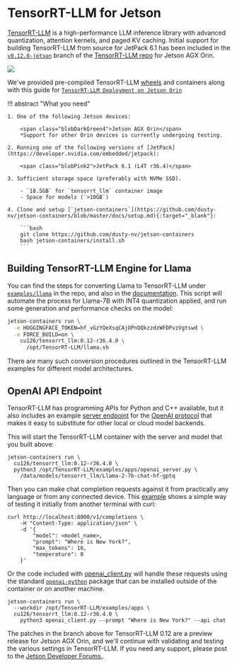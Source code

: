 # TensorRT-LLM for Jetson

[TensorRT-LLM](https://github.com/NVIDIA/TensorRT-LLM) is a high-performance LLM inference library with advanced quantization, attention kernels, and paged KV caching.  Initial support for building TensorRT-LLM from source for JetPack 6.1 has been included in the [`v0.12.0-jetson`](https://github.com/NVIDIA/TensorRT-LLM/tree/v0.12.0-jetson) branch of the [TensorRT-LLM repo](https://github.com/NVIDIA/TensorRT-LLM) for Jetson AGX Orin.

<img src="https://blogs.nvidia.com/wp-content/uploads/2023/10/studio-ai-announcemenet-blog-kv-oct2023-1280x680-1.jpg">

We've provided pre-compiled TensorRT-LLM [wheels](http://jetson.webredirect.org/jp6/cu126/tensorrt-llm/0.12.0) and containers along with this guide for [`TensorRT-LLM Deployment on Jetson Orin`](https://github.com/NVIDIA/TensorRT-LLM/blob/v0.12.0-jetson/README4Jetson.md)

!!! abstract "What you need"

    1. One of the following Jetson devices:

        <span class="blobDarkGreen4">Jetson AGX Orin</span>
        *Support for other Orin devices is currently undergoing testing.
	   
    2. Running one of the following versions of [JetPack](https://developer.nvidia.com/embedded/jetpack):

        <span class="blobPink2">JetPack 6.1 (L4T r36.4)</span>

    3. Sufficient storage space (preferably with NVMe SSD).

        - `18.5GB` for `tensorrt_llm` container image
        - Space for models (`>10GB`)
        
    4. Clone and setup [`jetson-containers`](https://github.com/dusty-nv/jetson-containers/blob/master/docs/setup.md){:target="_blank"}:
    
		```bash
		git clone https://github.com/dusty-nv/jetson-containers
		bash jetson-containers/install.sh
		``` 
		
## Building TensorRT-LLM Engine for Llama

You can find the steps for converting Llama to TensorRT-LLM under [`examples/llama`](https://github.com/NVIDIA/TensorRT-LLM/tree/v0.12.0-jetson/examples/llama) in the repo, and also in the [documentation](https://nvidia.github.io/TensorRT-LLM/).  This script will automate the process for Llama-7B with INT4 quantization applied, and run some generation and performance checks on the model:

```bash
jetson-containers run \
  -e HUGGINGFACE_TOKEN=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 \
  -e FORCE_BUILD=on \
    cu126/tensorrt_llm:0.12-r36.4.0 \
      /opt/TensorRT-LLM/llama.sh
```

There are many such conversion procedures outlined in the TensorRT-LLM examples for different model architectures.  

## OpenAI API Endpoint

TensorRT-LLM has programming APIs for Python and C++ available, but it also includes an example [server endpoint](https://github.com/NVIDIA/TensorRT-LLM/tree/v0.12.0-jetson/examples/apps) for the [OpenAI protocol](https://github.com/openai/openai-python) that makes it easy to substitute for other local or cloud model backends.  

This will start the TensorRT-LLM container with the server and model that you built above:

```
jetson-containers run \
  cu126/tensorrt_llm:0.12-r36.4.0 \
  python3 /opt/TensorRT-LLM/examples/apps/openai_server.py \
    /data/models/tensorrt_llm/Llama-2-7b-chat-hf-gptq
```

Then you can make chat completion requests against it from practically any language or from any connected device.  This [example](https://github.com/NVIDIA/TensorRT-LLM/tree/v0.12.0-jetson/examples/apps#v1completions) shows a simple way of testing it initially from another terminal with curl:

```
curl http://localhost:8000/v1/completions \
    -H "Content-Type: application/json" \
    -d '{
        "model": <model_name>,
        "prompt": "Where is New York?",
        "max_tokens": 16,
        "temperature": 0
    }'
```

Or the code included with [openai_client.py](https://github.com/NVIDIA/TensorRT-LLM/blob/v0.12.0-jetson/examples/apps/openai_client.py) will handle these requests using the standard [`openai-python`](https://github.com/openai/openai-python) package that can be installed outside of the container or on another machine.

```
jetson-containers run \
  --workdir /opt/TensorRT-LLM/examples/apps \
  cu126/tensorrt_llm:0.12-r36.4.0 \
    python3 openai_client.py --prompt "Where is New York?" --api chat
```

The patches in the branch above for TensorRT-LLM 0.12 are a preview release for Jetson AGX Orin, and we'll continue with validating and testing the various settings in TensorRT-LLM.  If you need any support, please post to the [Jetson Developer Forums.](https://forums.developer.nvidia.com/c/agx-autonomous-machines/jetson-embedded-systems/jetson-agx-orin/486).
